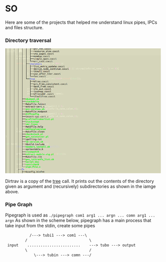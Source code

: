 # SO

Here are some of the projects that helped me understand linux pipes, IPCs and files structure.

### Directory traversal

![dir img](dir.png)

Dirtrav is a copy of the [tree]("https://linux.die.net/man/1/tree") call. It prints out the contents of the directory given as argument and (recursively) subdirectories as shown in the iamge above.


### Pipe Graph


Pipegraph is used as ``` ./pipegraph com1 arg1 ... argn ... comn arg1 ... argn ``` 
  As shown in the scheme below, pipegraph has a main process that take input from the stdin, create some pipes
  


               /---> tubi1 ---> com1 ---\
             /                            \
     input    ........................    ---> tubo ---> output         
             \                            /
	             \---> tubin ---> comn ---/            




